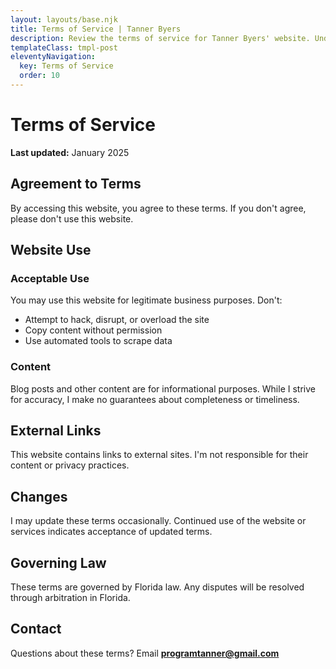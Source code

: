 ```yaml
---
layout: layouts/base.njk
title: Terms of Service | Tanner Byers
description: Review the terms of service for Tanner Byers' website. Understand your rights and responsibilities as a user.
templateClass: tmpl-post
eleventyNavigation:
  key: Terms of Service
  order: 10
---
```


# Terms of Service

**Last updated:** January 2025

## Agreement to Terms

By accessing this website, you agree to these terms. If you don't agree, please don't use this website.

## Website Use

### Acceptable Use
You may use this website for legitimate business purposes. Don't:
- Attempt to hack, disrupt, or overload the site
- Copy content without permission
- Use automated tools to scrape data

### Content
Blog posts and other content are for informational purposes. While I strive for accuracy, I make no guarantees about completeness or timeliness.

## External Links

This website contains links to external sites. I'm not responsible for their content or privacy practices.

## Changes

I may update these terms occasionally. Continued use of the website or services indicates acceptance of updated terms.

## Governing Law

These terms are governed by Florida law. Any disputes will be resolved through arbitration in Florida.

## Contact

Questions about these terms? Email **programtanner@gmail.com**
